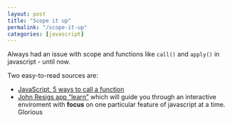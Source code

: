 ```yaml
---
layout: post
title: "Scope it up"
permalink: "/scope-it-up"
categories: [javascript]
---
```


Always had an issue with scope and functions like <code>call()</code> and <code>apply()</code> in javascript - until now.

Two easy-to-read sources are:
<ul>
	<li><a href="http://devlicio.us/blogs/sergio_pereira/archive/2009/02/09/javascript-5-ways-to-call-a-function.aspx">JavaScript, 5 ways to call a function</a></li>
	<li> <a href="http://ejohn.org/apps/learn">John Resigs app “learn”</a> which will guide you through an interactive enviroment with <strong>focus</strong> on one particular feature of javascript at a time. Glorious</li>
</ul>
